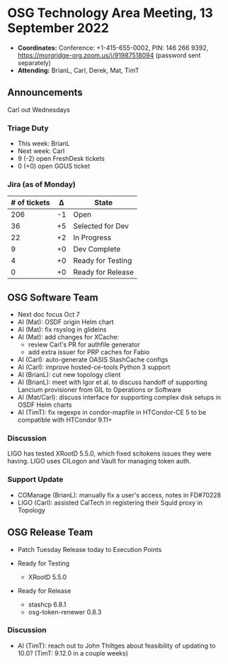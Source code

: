 # OSG Technology Area Meeting, 13 September 2022

-   **Coordinates:** Conference: +1-415-655-0002, PIN: 146 266 9392,
    <https://morgridge-org.zoom.us/j/91987518094> (password sent separately)
-   **Attending:** BrianL, Carl, Derek, Mat, TimT

## Announcements

Carl out Wednesdays

### Triage Duty

-   This week: BrianL
-   Next week: Carl
-   9 (-2) open FreshDesk tickets
-   0 (+0) open GGUS ticket

### Jira (as of Monday)

| # of tickets | &Delta; | State             |
|--------------|---------|-------------------|
| 206          | -1      | Open              |
| 36           | +5      | Selected for Dev  |
| 22           | +2      | In Progress       |
| 9            | +0      | Dev Complete      |
| 4            | +0      | Ready for Testing |
| 0            | +0      | Ready for Release |

## OSG Software Team

-  Next doc focus Oct 7
-  AI (Mat): OSDF origin Helm chart
-  AI (Mat): fix rsyslog in glideins
-  AI (Mat): add changes for XCache:
    - review Carl's PR for authfile generator
    - add extra issuer for PRP caches for Fabio
-  AI (Carl): auto-generate OASIS StashCache configs
-  AI (Carl): improve hosted-ce-tools Python 3 support
-  AI (BrianL): cut new topology client
-  AI (BrianL): meet with Igor et al. to discuss handoff of supporting Lancium provisioner
    from GIL to Operations or Software
-  AI (Mat/Carl): discuss interface for supporting complex disk setups in OSDF Helm charts
-  AI (TimT): fix regexps in condor-mapfile in HTCondor-CE 5 to be compatible with HTCondor 9.11+

### Discussion

LIGO has tested XRootD 5.5.0, which fixed scitokens issues they were having.
LIGO uses CILogon and Vault for managing token auth.

### Support Update

-   COManage (BrianL): manually fix a user's access, notes in FD#70228
-   LIGO (Carl): assisted CalTech in registering their Squid proxy in Topology

## OSG Release Team

-   Patch Tuesday Release today to Execution Points

-   Ready for Testing
    -   XRootD 5.5.0
-   Ready for Release
    -   stashcp 6.8.1
    -   osg-token-renewer 0.8.3

### Discussion

-   AI (TimT): reach out to John Thiltges about feasibility of updating to 10.0?
    (TimT: 9.12.0 in a couple weeks)
